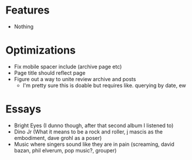 # Features
- Nothing

# Optimizations
- Fix mobile spacer include (archive page etc)
- Page title should reflect page
- Figure out a way to unite review archive and posts
  - I'm pretty sure this is doable but requires like. querying by date, ew

# Essays
- Bright Eyes (I dunno though, after that second album I listened to)
- Dino Jr (What it means to be a rock and roller, j mascis as the embodiment, dave grohl as a poser)
- Music where singers sound like they are in pain (screaming, david bazan, phil elverum, pop music?, grouper)
